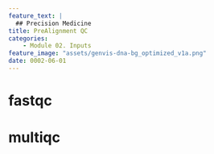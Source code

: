 ```yaml
---
feature_text: |
  ## Precision Medicine
title: PreAlignment QC
categories:
    - Module 02. Inputs
feature_image: "assets/genvis-dna-bg_optimized_v1a.png"
date: 0002-06-01
---
```


# fastqc
# multiqc
